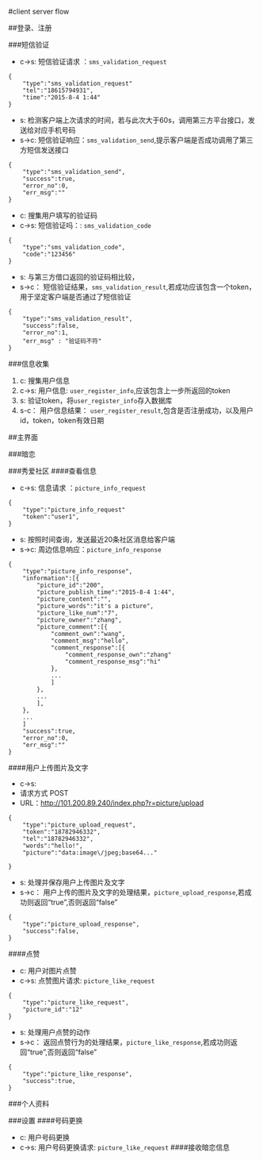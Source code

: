 #client server flow

##登录、注册

###短信验证

- c->s: 短信验证请求 ：`sms_validation_request`

```
{
	"type":"sms_validation_request"
	"tel":"18615794931",
	"time":"2015-8-4 1:44"
}
```


- s: 检测客户端上次请求的时间，若与此次大于60s，调用第三方平台接口，发送给对应手机号码
- s->c: 短信验证响应：`sms_validation_send`,提示客户端是否成功调用了第三方短信发送接口

```
{
	"type":"sms_validation_send",
	"success":true,
	"error_no":0,
	"err_msg":""
}
```

- c: 搜集用户填写的验证码
- c->s: 短信验证吗：: `sms_validation_code`
```
{
	"type":"sms_validation_code",
	"code":"123456"
}
```

- s: 与第三方借口返回的验证码相比较，
- s->c： 短信验证结果，`sms_validation_result`,若成功应该包含一个token，用于坚定客户端是否通过了短信验证


```
{
	"type":"sms_validation_result",
	"success":false,
	"error_no":1,
	"err_msg" : "验证码不符"
}
```

###信息收集
1. c: 搜集用户信息
2. c->s: 用户信息: `user_register_info`,应该包含上一步所返回的token
3. s: 验证token，将`user_register_info`存入数据库
4. s-c： 用户信息结果： `user_register_result`,包含是否注册成功，以及用户id，token，token有效日期


##主界面

###暗恋

###秀爱社区
####查看信息
- c->s: 信息请求 ：`picture_info_request`

```
{
	"type":"picture_info_request"
	"token":"user1",
}
```


- s: 按照时间查询，发送最近20条社区消息给客户端
- s->c: 周边信息响应：`picture_info_response`

```
{
	"type":"picture_info_response",
	"information":[{
		"picture_id":"200",
		"picture_publish_time":"2015-8-4 1:44",
		"picture_content":"",
		"picture_words":"it's a picture",
		"picture_like_num":"7",
		"picture_owner":"zhang",
		"picture_comment":[{
			"comment_own":"wang",
			"comment_msg":"hello",
			"comment_response":[{
				"comment_response_own":"zhang"
				"comment_response_msg":"hi"
			},
			...
			]
		},
		...
		],
	},
	...
	]
	"success":true,
	"error_no":0,
	"err_msg":""
}
```
####用户上传图片及文字
- c->s: 
- 请求方式 POST
- URL：http://101.200.89.240/index.php?r=picture/upload
```
{
	"type":"picture_upload_request",
	"token":"18782946332",
	"tel":"18782946332",
	"words":"hello!",
	"picture":"data:image\/jpeg;base64..."

}
```

- s: 处理并保存用户上传图片及文字
- s->c： 用户上传的图片及文字的处理结果，`picture_upload_response`,若成功则返回“true”,否则返回“false”


```
{
	"type":"picture_upload_response",
	"success":false,
}
```
####点赞
- c: 用户对图片点赞
- c->s: 点赞图片请求: `picture_like_request`
```
{
	"type":"picture_like_request",
	"picture_id":"12"
}
```
- s: 处理用户点赞的动作
- s->c： 返回点赞行为的处理结果，`picture_like_response`,若成功则返回“true”,否则返回“false”


```
{
	"type":"picture_like_response",
	"success":true,
}
```
###个人资料

###设置
####号码更换
- c: 用户号码更换
- c->s: 用户号码更换请求: `picture_like_request`
####接收暗恋信息
